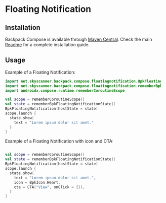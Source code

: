 # Floating Notification

## Installation

Backpack Compose is available through [Maven Central](https://search.maven.org/artifact/net.skyscanner.backpack/backpack-compose). Check the main [Readme](https://github.com/skyscanner/backpack-android#installation) for a complete installation guide.

## Usage

Example of a Floating Notification:

```Kotlin
import net.skyscanner.backpack.compose.floatingnotification.BpkFloatingNotification
import net.skyscanner.backpack.compose.floatingnotification.rememberBpkFloatingNotificationState
import androidx.compose.runtime.rememberCoroutineScope

val scope = rememberCoroutineScope()
val state = rememberBpkFloatingNotificationState()
BpkFloatingNotification(hostState = state)
scope.launch {
  state.show(
    text = "Lorem ipsum dolor sit amet."
  )
}
```

Example of a Floating Notification with icon and CTA:

```Kotlin

val scope = rememberCoroutineScope()
val state = rememberBpkFloatingNotificationState()
BpkFloatingNotification(hostState = state)
scope.launch {
  state.show(
    text = "Lorem ipsum dolor sit amet.",
    icon = BpkIcon.Heart,
    cta = CTA("View", onClick = {}),
  )
}
```
